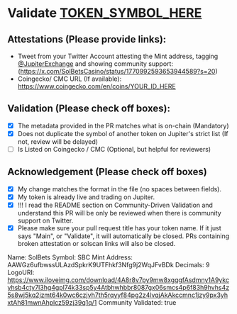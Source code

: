 # Validate [TOKEN_SYMBOL_HERE](https://solscan.io/token/MINT_ADDRES_HERE)

## Attestations (Please provide links):
- Tweet from your Twitter Account attesting the Mint address, tagging [@JupiterExchange](https://twitter.com/JupiterExchange) and showing community support: (https://x.com/SolBetsCasino/status/1770992593653944589?s=20)
- Coingecko/ CMC URL (If available): https://www.coingecko.com/en/coins/YOUR_ID_HERE

## Validation (Please check off boxes):
- [x] The metadata provided in the PR matches what is on-chain (Mandatory)
- [x] Does not duplicate the symbol of another token on Jupiter's strict list (If not, review will be delayed)
- [ ] Is Listed on Coingecko / CMC (Optional, but helpful for reviewers)  

## Acknowledgement (Please check off boxes)
- [x] My change matches the format in the file (no spaces between fields).
- [x] My token is already live and trading on Jupiter.
- [x] !!! I read the README section on Community-Driven Validation and understand this PR will be only be reviewed when there is community support on Twitter.
- [x] Please make sure your pull request title has your token name. If it just says "Main", or "Validate", it will automatically be closed. PRs containing broken attestation or solscan links will also be closed.

Name: SolBets
Symbol: SBC
Mint Address: AAWGz6ufbwssULAzdSpkrK9UTFhkf3Nfg9j2WqJFvBDk
Decimals: 9
LogoURI: https://www.iloveimg.com/download/4A8r8v7py9mw8xgqgfAsdmny1A9ykcyhsb4cty7l3hg4gpl74k33sp5y4Atbhwhbbr8087gx06smcs4p6f83h9hvhs4z5s8wj5kq2jzmt64k0wc6czjvh7th5rqyyf84pg2z4lvqjAkAkccmnc1jzy9px3yhxtAh81mwnAhplcz59zj39q1q/1
Community Validated: true
